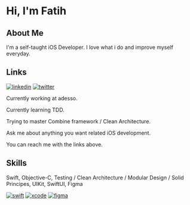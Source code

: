 
# Hi, I'm Fatih


## About Me
I'm a self-taught iOS Developer. I love what i do and improve myself everyday.


## Links
[![linkedin](https://img.shields.io/badge/linkedin-0A66C2?style=for-the-badge&logo=linkedin&logoColor=white)](https://www.linkedin.com/in/fatih-saglam-879603181/)
[![twitter](https://img.shields.io/badge/twitter-1DA1F2?style=for-the-badge&logo=twitter&logoColor=white)](https://twitter.com/fatihios)


Currently working at adesso.

Currently learning TDD.

Trying to master Combine framework / Clean Architecture.

Ask me about anything you want related iOS development.

You can reach me with the links above.


## Skills
Swift, Objective-C, Testing / Clean Architecture / Modular Design / Solid Principes, UIKit, SwiftUI, Figma

[![swift](https://img.shields.io/badge/Swift-FA7343?style=for-the-badge&logo=swift&logoColor=white)](https://docs.swift.org/swift-book/index.html)
[![xcode](https://img.shields.io/badge/Xcode-007ACC?style=for-the-badge&logo=Xcode&logoColor=white)](https://developer.apple.com/xcode/)
[![figma](https://img.shields.io/badge/Figma-F24E1E?style=for-the-badge&logo=figma&logoColor=white)](https://www.figma.com/ui-design-tool/)

